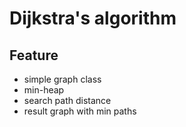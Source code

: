 # Dijkstra's algorithm
## Feature
- simple graph class
- min-heap
- search path distance
- result graph with min paths


